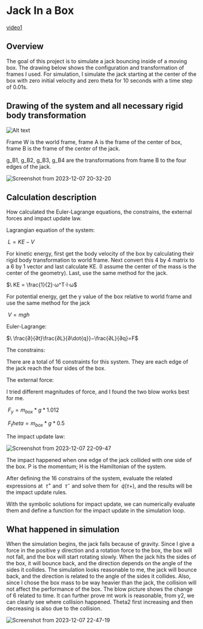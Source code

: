 # Jack In a Box

[video1](https://github.com/JihaiZhao/Jack-In-a-Box/assets/99274626/9d1a8c2c-1278-4db5-882c-3a2ad86330e8)

## Overview
The goal of this project is to simulate a jack bouncing inside of a moving box. The drawing below shows the configuration and transformation of frames I used. For simulation, I simulate the jack starting at the center of the box with zero initial velocity and zero theta for 10 seconds with a time step of 0.01s.

## Drawing of the system and all necessary rigid body transformation 

![Alt text](https://github.com/JihaiZhao/Jack-In-a-Box/assets/99274626/585ea6ca-77ff-456c-9f81-eedfd24936d0)

Frame W is the world frame, frame A is the frame of the center of box, frame B is the frame of the center of the jack. 

g_B1, g_B2, g_B3, g_B4 are the transformations from frame B to the four edges of the jack. 


![Screenshot from 2023-12-07 20-32-20](https://github.com/JihaiZhao/Jack-In-a-Box/assets/99274626/c0665fb1-8ace-4a21-9af6-a775b4971a92)

## Calculation description
How calculated the Euler-Lagrange equations, the constrains, the external forces and impact update law. 

Lagrangian equation of the system: 

$\ L = KE - V$

For kinetic energy, first get the body velocity of the box by calculating their rigid body transformation to world frame. Next convert this 4 by 4 matrix to a 6 by 1 vector and last calculate KE. (I assume the center of the mass is the center of the geometry). Last, use the same method for the jack. 

$\ KE = \frac{1}{2}⋅ω^T⋅I⋅ω$

For potential energy, get the y value of the box relative to world frame and use the same method 	for the jack 

$\ V = mgh$  

Euler-Lagrange: 

$\ \frac{∂}{∂t}\frac{∂L}{∂\dot{q}}−\frac{∂L}{∂q}=F$

The constrains: 

There are a total of 16 constraints for this system. They are each edge of the jack reach the four sides of the box. 

The external force: 

I tried different magnitudes of force, and I found the two blow works best for me. 

$\ F_y = m_{box} * g *1.012$

$\ F_theta = m_{box} * g * 0.5$

The impact update law: 

![Screenshot from 2023-12-07 22-09-47](https://github.com/JihaiZhao/Jack-In-a-Box/assets/99274626/ffdf232c-ea46-4f9d-90b1-6e5ee8949cac)

The impact happened when one edge of the jack collided with one side of the box. P is the momentum; H is the Hamiltonian of the system. 

After defining the 16 constrains of the system, evaluate the related expressions at $\ τ^+$ and $\ τ^-$ and solve them for $\ \dot{q}(τ+)$, and the results will be the impact update rules. 

With the symbolic solutions for impact update, we can numerically evaluate them and define a 	function for the impact update in the simulation loop. 

## What happened in simulation 
When the simulation begins, the jack falls because of gravity. Since I give a force in the positive y direction and a rotation force to the box, the box will not fall, and the box will start rotating slowly. When the jack hits the sides of the box, it will bounce back, and the direction depends on the angle of the sides it collides. The simulation looks reasonable to me, the jack will bounce back, and the direction is related to the angle of the sides it collides. Also, since I chose the box mass to be way heavier than the jack, the collision will not affect the performance of the box. The blow picture shows the change of 6 related to time. It can further prove mt work is reasonable, from y2, we can clearly see where collision happened. Theta2 first increasing and then decreasing is also due to the collision.

![Screenshot from 2023-12-07 22-47-19](https://github.com/JihaiZhao/Jack-In-a-Box/assets/99274626/3658e8b5-d31d-4818-8c3e-43047d202fdd)

